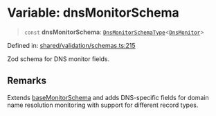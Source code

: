 # Variable: dnsMonitorSchema

> `const` **dnsMonitorSchema**: [`DnsMonitorSchemaType`](../../../types/schemaTypes/type-aliases/DnsMonitorSchemaType.md)\<[`DnsMonitor`](../type-aliases/DnsMonitor.md)\>

Defined in: [shared/validation/schemas.ts:215](https://github.com/Nick2bad4u/Uptime-Watcher/blob/main/shared/validation/schemas.ts#L215)

Zod schema for DNS monitor fields.

## Remarks

Extends [baseMonitorSchema](baseMonitorSchema.md) and adds DNS-specific fields for domain name
resolution monitoring with support for different record types.
